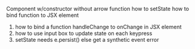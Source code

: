 Component w/constructor without arrow function
how to setState
how to bind function to JSX element

1) how to bind a function handleChange to onChange in JSX element
2) how to use input box to update state on each keypress
3) setState needs e.persist() else get a synthetic event error
